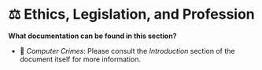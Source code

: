# ⚖️ Ethics, Legislation, and Profession

**What documentation can be found in this section?**

- 📄 *Computer Crimes*: Please consult the *Introduction* section of the document itself for more information.


